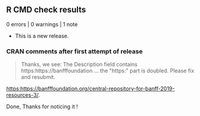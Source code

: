 ## R CMD check results

0 errors | 0 warnings | 1 note

* This is a new release.

### CRAN comments after first attempt of release 

> Thanks, we see:
The Description field contains
https:https://banfffoundation ...
the "https:" part is doubled.
Please fix and resubmit.

<https:https://banfffoundation.org/central-repository-for-banff-2019-resources-3/>.

Done, Thanks for noticing it !

